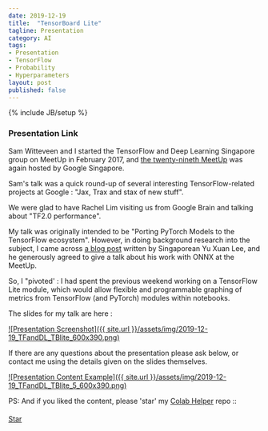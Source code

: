 ```yaml
---
date: 2019-12-19
title:  "TensorBoard Lite"
tagline: Presentation
category: AI
tags:
- Presentation
- TensorFlow
- Probability
- Hyperparameters
layout: post
published: false
---
```

{% include JB/setup %}



### Presentation Link

Sam Witteveen and I started the TensorFlow and Deep Learning Singapore group on MeetUp 
in February 2017, and [the twenty-nineth MeetUp](https://www.meetup.com/TensorFlow-and-Deep-Learning-Singapore/events/267156109/) 
was again hosted by Google Singapore.

<!--
!-->

Sam's talk was a quick round-up of several interesting TensorFlow-related projects at Google  : "Jax, Trax and stax of new stuff".

We were glad to have Rachel Lim visiting us from Google Brain and talking about "TF2.0 performance".

My talk was originally intended to be "Porting PyTorch Models to the TensorFlow ecosystem".  However,
in doing background research into the subject, I came 
across [a blog post](https://towardsdatascience.com/converting-a-simple-deep-learning-model-from-pytorch-to-tensorflow-b6b353351f5d) 
written by Singaporean Yu Xuan Lee, and he generously agreed to give a talk about his work with ONNX at the MeetUp.

So, I "pivoted' : I had spent the previous weekend working on a TensorFlow Lite module, which 
would allow flexible and programmable graphing of metrics from TensorFlow (and PyTorch) modules within notebooks.

The slides for my talk are here :

<a href="http://redcatlabs.com/2019-12-19_TFandDL_TBlite/" target="_blank">
![Presentation Screenshot]({{ site.url }}/assets/img/2019-12-19_TFandDL_TBlite_600x390.png)
</a>

If there are any questions about the presentation please ask below, 
or contact me using the details given on the slides themselves.

<a href="http://redcatlabs.com/2019-12-19_TFandDL_TBlite/#/5" target="_blank">
![Presentation Content Example]({{ site.url }}/assets/img/2019-12-19_TFandDL_TBlite_5_600x390.png)
</a>


PS:  And if you liked the content, please 'star' my <a href="https://github.com/mdda/colab_helper" target="_blank">Colab Helper</a> repo ::
<!-- From :: https://buttons.github.io/ -->
<!-- Place this tag where you want the button to render. -->
<span style="position:relative;top:5px;">
<a aria-label="Star mdda/deep-learning-workshop on GitHub" data-count-aria-label="# stargazers on GitHub" data-count-api="/repos/mdda/colab_helper#stargazers_count" data-count-href="/mdda/colab_helper/stargazers" data-icon="octicon-star" href="https://github.com/mdda/colab_helper" class="github-button">Star</a>
<!-- Place this tag right after the last button or just before your close body tag. -->
<script async defer id="github-bjs" src="https://buttons.github.io/buttons.js"></script>
</span>

